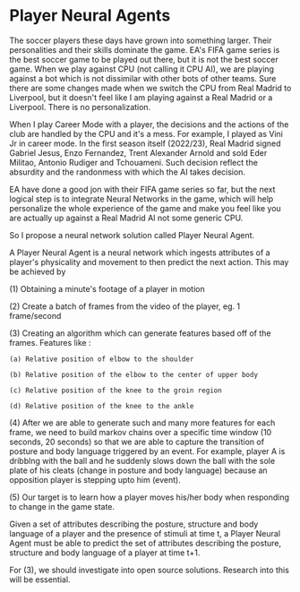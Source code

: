 # Player Neural Agents

The soccer players these days have grown into something larger. Their personalities and their skills dominate the game. EA's FIFA game series is the best soccer game to be played out there, but it is not the best soccer game. When we play against CPU (not calling it CPU AI), we are playing against a bot which is not dissimilar with other bots of other teams. Sure there are some changes made when we switch the CPU from Real Madrid to Liverpool, but it doesn't feel like I am playing against a Real Madrid or a Liverpool. There is no personalization.

When I play Career Mode with a player, the decisions and the actions of the club are handled by the CPU and it's a mess. For example, I played as Vini Jr in career mode. In the first season itself (2022/23), Real Madrid signed Gabriel Jesus, Enzo Fernandez, Trent Alexander Arnold and sold Eder Militao, Antonio Rudiger and Tchouameni. Such decision reflect the absurdity and the randonmess with which the AI takes decision. 

EA have done a good jon with their FIFA game series so far, but the next logical step is to integrate Neural Networks in the game, which will help personalize the whole experience of the game and make you feel like you are actually up against a Real Madrid AI not some generic CPU.

So I propose a neural network solution called Player Neural Agent. 

A Player Neural Agent is a neural network which ingests attributes of a player's physicality and movement to then predict the next action. This may be achieved by 

(1) Obtaining a minute's footage of a player in motion

(2) Create a batch of frames from the video of the player, eg. 1 frame/second

(3) Creating an algorithm which can generate features based off of the frames. Features like :

	(a) Relative position of elbow to the shoulder
	
	(b) Relative position of the elbow to the center of upper body

	(c) Relative position of the knee to the groin region

	(d) Relative position of the knee to the ankle

(4) After we are able to generate such and many more features for each frame, we need to build markov chains over a specific time window (10 seconds, 20 seconds) so that we are able to capture the transition of posture and body language triggered by an event. For example, player A is dribblng with the ball and he suddenly slows down the ball with the sole plate of his cleats (change in posture and body language) because an opposition player is stepping upto him (event).

(5) Our target is to learn how a player moves his/her body when responding to change in the game state.

Given a set of attributes describing the posture, structure and body language of a player and the presence of stimuli at time t, a Player Neural Agent must be able to predict the set of attributes describing the posture, structure and body language of a player at time t+1.

For (3), we should investigate into open source solutions. Research into this will be essential.   
